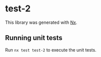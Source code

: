 # test-2

This library was generated with [Nx](https://nx.dev).

## Running unit tests

Run `nx test test-2` to execute the unit tests.
